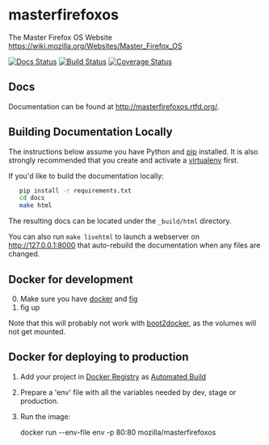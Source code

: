 masterfirefoxos
===============

The Master Firefox OS Website https://wiki.mozilla.org/Websites/Master_Firefox_OS

[![Docs Status](https://readthedocs.org/projects/masterfirefoxos/badge/?version=latest&style=)](http://masterfirefoxos.mozilla.org/)
[![Build Status](https://travis-ci.org/mozilla/masterfirefoxos.svg?branch=master)](https://travis-ci.org/mozilla/masterfirefoxos)
[![Coverage Status](https://coveralls.io/repos/mozilla/masterfirefoxos/badge.png?branch=master)](https://coveralls.io/r/mozilla/masterfirefoxos?branch=master)

Docs
----

Documentation can be found at http://masterfirefoxos.rtfd.org/.


Building Documentation Locally
------------------------------
The instructions below assume you have Python and
[pip](https://pip.pypa.io/) installed. It is also
strongly recommended that you create and activate a
[virtualenv](https://virtualenv.pypa.io/) first.

If you'd like to build the documentation locally:

```sh
   pip install -r requirements.txt
   cd docs
   make html
```

The resulting docs can be located under the ``_build/html`` directory.

You can also run ``make livehtml`` to launch a webserver on
http://127.0.0.1:8000 that auto-rebuild the documentation when any files are
changed.

Docker for development
----------------------

0. Make sure you have [docker](https://docker.io) and [fig](https://pypi.python.org/pypi/fig)
1. fig up

Note that this will probably not work with
[boot2docker](https://github.com/boot2docker/boot2docker), as the
volumes will not get mounted.


Docker for deploying to production
-----------------------------------

1. Add your project in [Docker Registry](https://registry.hub.docker.com/) as [Automated Build](http://docs.docker.com/docker-hub/builds/)
2. Prepare a 'env' file with all the variables needed by dev, stage or production.
3. Run the image:

    docker run --env-file env -p 80:80 mozilla/masterfirefoxos


